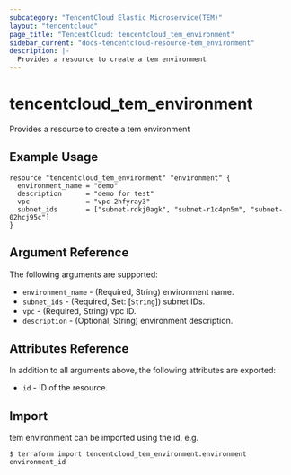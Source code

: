 ```yaml
---
subcategory: "TencentCloud Elastic Microservice(TEM)"
layout: "tencentcloud"
page_title: "TencentCloud: tencentcloud_tem_environment"
sidebar_current: "docs-tencentcloud-resource-tem_environment"
description: |-
  Provides a resource to create a tem environment
---
```


# tencentcloud_tem_environment

Provides a resource to create a tem environment

## Example Usage

```hcl
resource "tencentcloud_tem_environment" "environment" {
  environment_name = "demo"
  description      = "demo for test"
  vpc              = "vpc-2hfyray3"
  subnet_ids       = ["subnet-rdkj0agk", "subnet-r1c4pn5m", "subnet-02hcj95c"]
}
```

## Argument Reference

The following arguments are supported:

* `environment_name` - (Required, String) environment name.
* `subnet_ids` - (Required, Set: [`String`]) subnet IDs.
* `vpc` - (Required, String) vpc ID.
* `description` - (Optional, String) environment description.

## Attributes Reference

In addition to all arguments above, the following attributes are exported:

* `id` - ID of the resource.



## Import

tem environment can be imported using the id, e.g.
```
$ terraform import tencentcloud_tem_environment.environment environment_id
```

